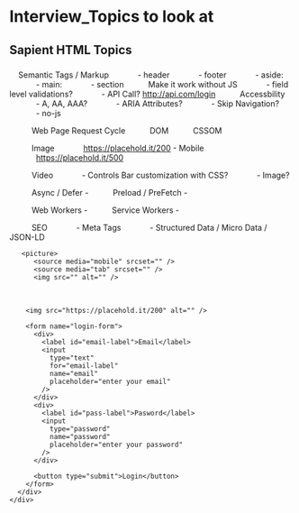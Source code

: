 # Interview_Topics to look at

## Sapient HTML Topics

### 
    Semantic Tags / Markup
            - header
            - footer
            - aside:  
            - main:
            - section
          Make it work without JS
            - field level validations?
            - API Call? http://api.com/login
          Accessbility 
            - A, AA, AAA?
            - ARIA Attributes?
            - Skip Navigation?
            - no-js

          Web Page Request Cycle
          DOM
          CSSOM

          Image 
            https://placehold.it/200 - Mobile
            https://placehold.it/500

          Video
            - Controls Bar customization with CSS?
            - Image?

          Async / Defer - 
          Preload / PreFetch - 


          Web Workers -
          Service Workers - 

          SEO
            - Meta Tags
            - Structured Data / Micro Data / JSON-LD

<!DOCTYPE html>
<html>
  <head>
    <title>Parcel Sandbox</title>
    <meta charset="UTF-8" />
    <script src="src/index.js" async></script>
    <link rel="stylesheet" href="src/styles.css" media="" />
  </head>

  <body>
    <div id="app">
      <div class="h-form h-center h-fluid">

       <picture>
          <source media="mobile" srcset="" />
          <source media="tab" srcset="" />
          <img src="" alt="" />
        </picture> 

        <img src="https://placehold.it/200" alt="" /> 

        <form name="login-form">
          <div>
            <label id="email-label">Email</label>
            <input
              type="text"
              for="email-label"
              name="email"
              placeholder="enter your email"
            />
          </div>
          <div>
            <label id="pass-label">Pasword</label>
            <input
              type="password"
              name="password"
              placeholder="enter your password"
            />
          </div>

          <button type="submit">Login</button>
        </form>
      </div>
    </div>
  </body>
</html>



